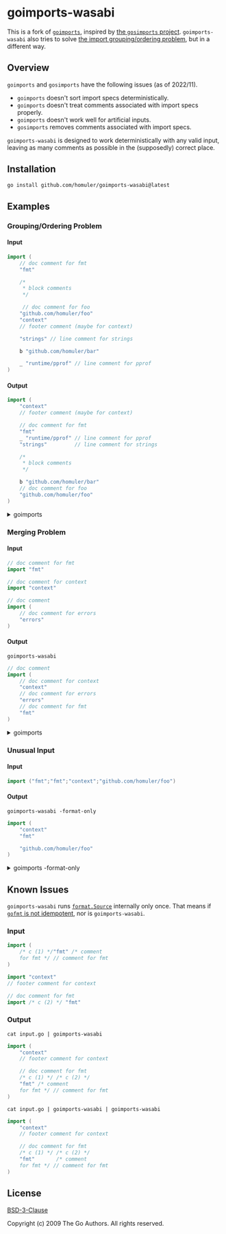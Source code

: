 # goimports-wasabi

This is a fork of [`goimports`](https://pkg.go.dev/golang.org/x/tools/cmd/goimports), inspired by [the `gosimports` project](https://github.com/rinchsan/gosimports).
`goimports-wasabi` also tries to solve [the import grouping/ordering problem](https://github.com/golang/go/issues/20818), but in a different way.

## Overview

`goimports` and `gosimports` have the following issues (as of 2022/11).

- `goimports` doesn't sort import specs deterministically.
- `goimports` doesn't treat comments associated with import specs properly.
- `goimports` doesn't work well for artificial inputs.
- `gosimports` removes comments associated with import specs.

`goimports-wasabi` is designed to work deterministically with any valid input, leaving as many comments as possible in the (supposedly) correct place.

## Installation

```sh
go install github.com/homuler/goimports-wasabi@latest
```

## Examples

### Grouping/Ordering Problem

#### Input

```go
import (
	// doc comment for fmt
	"fmt"

	/*
	 * block comments
	 */

	 // doc comment for foo
	"github.com/homuler/foo"
	"context"
	// footer comment (maybe for context)

	"strings" // line comment for strings

	b "github.com/homuler/bar"

	_ "runtime/pprof" // line comment for pprof
)
```

#### Output

```go
import (
	"context"
	// footer comment (maybe for context)

	// doc comment for fmt
	"fmt"
	_ "runtime/pprof" // line comment for pprof
	"strings"         // line comment for strings

	/*
	 * block comments
	 */

	b "github.com/homuler/bar"
	// doc comment for foo
	"github.com/homuler/foo"
)
```

<details>
<summary>goimports</summary>

```go
import (
	// doc comment for fmt
	"fmt"

	/*
	 * block comments
	 */

	// doc comment for foo
	"context"

	"github.com/homuler/foo"

	// footer comment (maybe for context)

	"strings" // line comment for strings

	b "github.com/homuler/bar"

	_ "runtime/pprof" // line comment for pprof
)
```

</details>

### Merging Problem

#### Input

```go
// doc comment for fmt
import "fmt"

// doc comment for context
import "context"

// doc comment
import (
	// doc comment for errors
	"errors"
)
```

#### Output

`goimports-wasabi`

```go
// doc comment
import (
	// doc comment for context
	"context"
	// doc comment for errors
	"errors"
	// doc comment for fmt
	"fmt"
)
```

<details>
<summary>goimports</summary>

```go
// doc comment for fmt
import (
	"context"
	"errors"
	"fmt"
)

// doc comment for context

// doc comment

// doc comment for errors
```

</details>

### Unusual Input

#### Input

```go
import ("fmt";"fmt";"context";"github.com/homuler/foo")
```

#### Output

`goimports-wasabi -format-only`

```go
import (
	"context"
	"fmt"

	"github.com/homuler/foo"
)
```

<details>
<summary>goimports -format-only</summary>

```go
panic: invalid line number 2 (should be < 2)
```

</details>

## Known Issues

`goimports-wasabi` runs [`format.Source`](https://pkg.go.dev/go/format#Source) internally only once.
That means if [`gofmt` is not idempotent](https://github.com/golang/go/issues/24472), nor is `goimports-wasabi`.

### Input

```input.go
import (
	/* c (1) */"fmt" /* comment
	for fmt */ // comment for fmt
)

import "context"
// footer comment for context

// doc comment for fmt
import /* c (2) */ "fmt"
```

### Output

`cat input.go | goimports-wasabi`

```go
import (
	"context"
	// footer comment for context

	// doc comment for fmt
	/* c (1) */ /* c (2) */
	"fmt" /* comment
	for fmt */ // comment for fmt
)
```

`cat input.go | goimports-wasabi | goimports-wasabi`

```go
import (
	"context"
	// footer comment for context

	// doc comment for fmt
	/* c (1) */ /* c (2) */
	"fmt"       /* comment
	for fmt */ // comment for fmt
)
```

## License

[BSD-3-Clause](https://github.com/homuler/goimports-wasabi/blob/main/LICENSE)

Copyright (c) 2009 The Go Authors. All rights reserved.
